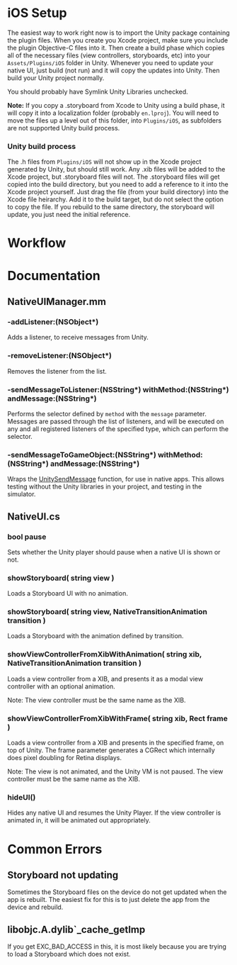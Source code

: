 iOS Setup
=========

The easiest way to work right now is to import the Unity package containing the plugin files.
When you create you Xcode project, make sure you include the plugin Objective-C files into it. Then 
create a build phase which copies all of the necessary files (view controllers, storyboards, etc) into
your `Assets/Plugins/iOS` folder in Unity. Whenever you need to update your native UI, just build (not run)
and it will copy the updates into Unity. Then build your Unity project normally.

You should probably have Symlink Unity Libraries unchecked. 


**Note:** If you copy a .storyboard from Xcode to Unity using a build phase, it will copy it into a localization
 folder (probably `en.lproj`). You will need to move the files up a level out of this folder, into `Plugins/iOS`, as 
subfolders are not supported Unity build process. 

### Unity build process

The .h files from `Plugins/iOS` will not show up in the Xcode project generated by Unity, but should still work. 
Any .xib files will be added to the Xcode project, but .storyboard files will not. The .storyboard files will 
get copied into the build directory, but you need to add a reference to it into the Xcode project yourself. Just 
drag the file (from your build directory) into the Xcode file heirarchy. Add it to the build target, but do not 
select the option to copy the file. If you rebuild to the same directory, the storyboard will update, you just 
need the initial reference. 


Workflow
========


Documentation
=============

NativeUIManager.mm
------------------

### -addListener:(NSObject*)

Adds a listener, to receive messages from Unity.


### -removeListener:(NSObject*)

Removes the listener from the list.


### -sendMessageToListener:(NSString*) withMethod:(NSString*) andMessage:(NSString*)

Performs the selector defined by `method` with the `message` parameter. Messages are passed through the 
list of listeners, and will be executed on any and all registered listeners of the specified type, which 
can perform the selector. 


### -sendMessageToGameObject:(NSString*) withMethod:(NSString*) andMessage:(NSString*)

Wraps the [UnitySendMessage](http://docs.unity3d.com/Documentation/Manual/PluginsForIOS.html) function, for use in 
native apps. This allows testing without the Unity libraries in your project, and testing in the simulator. 



NativeUI.cs
-----------

### bool pause

Sets whether the Unity player should pause when a native UI is shown or not.


### showStoryboard( string view )

Loads a Storyboard UI with no animation. 


### showStoryboard( string view, NativeTransitionAnimation transition ) 

Loads a Storyboard with the animation defined by transition. 


### showViewControllerFromXibWithAnimation( string xib, NativeTransitionAnimation transition ) 

Loads a view controller from a XIB, and presents it as a modal view controller with an 
optional animation. 

Note: The view controller must be the same name as the XIB.


### showViewControllerFromXibWithFrame( string xib, Rect frame )

Loads a view controller from a XIB and presents in the specified frame, on top of Unity. The frame 
parameter generates a CGRect which internally does pixel doubling for Retina displays. 

Note: The view is not animated, and the Unity VM is not paused. The view controller must be the 
same name as the XIB. 


### hideUI()

Hides any native UI and resumes the Unity Player. If the view controller is animated in, it will be animated out appropriately. 



Common Errors
=============

Storyboard not updating
-----------------------

Sometimes the Storyboard files on the device do not get updated when the app is rebuilt. The easiest fix for this is
to just delete the app from the device and rebuild. 


libobjc.A.dylib`_cache_getImp
-----------------------------

If you get EXC_BAD_ACCESS in this, it is most likely because you are trying to load a Storyboard which does not exist.




